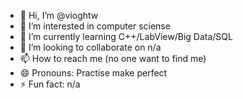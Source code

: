 - 👋 Hi, I’m @vioghtw
- 👀 I’m interested in computer sciense
- 🌱 I’m currently learning C++/LabView/Big Data/SQL
- 💞️ I’m looking to collaborate on n/a
- 📫 How to reach me (no one want to find me)
- 😄 Pronouns: Practise make perfect
- ⚡ Fun fact: n/a

<!---
vioghtw/vioghtw is a ✨ special ✨ repository because its `README.md` (this file) appears on your GitHub profile.
You can click the Preview link to take a look at your changes.
--->
